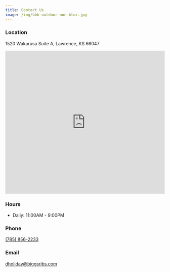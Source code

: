 ```yaml
---
title: Contact Us
image: /img/bbb-outdoor-non-blur.jpg
---
```


<h3 class="f4 b lh-title mb2 mt2">Location</h3>

1520 Wakarusa Suite A, Lawrence, KS 66047

<iframe src="https://www.google.com/maps/embed?pb=!1m18!1m12!1m3!1d3102.603918356592!2d-95.30778338464789!3d38.95587607956157!2m3!1f0!2f0!3f0!3m2!1i1024!2i768!4f13.1!3m3!1m2!1s0x87bf6eabe4198b45%3A0x9365dc54bdb23af3!2s1520%20Wakarusa%20Dr%20Suite%20A%2C%20Lawrence%2C%20KS%2066047!5e0!3m2!1sen!2sus!4v1614647877433!5m2!1sen!2sus" width="100%" height="450" style="border:0;" allowfullscreen="" loading="lazy"></iframe>

<h3 class="f4 b lh-title mb2 mt2">Hours</h3>

* Daily: 11:00AM - 9:00PM

<h3 class="f4 b lh-title mb2 mt2">Phone</h3>

[(785) 856-2233](tel:17858562233)

<h3 class="f4 b lh-title mb2 mt2">Email</h3>

[dholiday@biggsribs.com](mail:dholiday@biggsribs.com)
